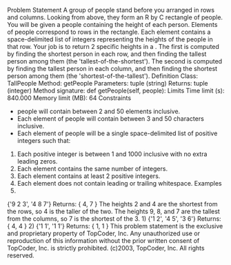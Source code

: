 Problem Statement
A group of people stand before you arranged in rows and columns. Looking from above, they form an R by C rectangle of people. You will be given a people containing the height of each person. Elements of people correspond to rows in the rectangle. Each element contains a space-delimited list of integers representing the heights of the people in that row. Your job is to return 2 specific heights in a . The first is computed by finding the shortest person in each row, and then finding the tallest person among them (the 'tallest-of-the-shortest'). The second is computed by finding the tallest person in each column, and then finding the shortest person among them (the 'shortest-of-the-tallest').
Definition
Class: TallPeople
Method: getPeople
Parameters: tuple (string)
Returns: tuple (integer)
Method signature: def getPeople(self, people):
Limits
Time limit (s): 840.000
Memory limit (MB): 64
Constraints
- people will contain between 2 and 50 elements inclusive.
- Each element of people will contain between 3 and 50 characters inclusive.
- Each element of people will be a single space-delimited list of positive integers such that:
1) Each positive integer is between 1 and 1000 inclusive with no extra leading zeros.
2) Each element contains the same number of integers.
3) Each element contains at least 2 positive integers.
4) Each element does not contain leading or trailing whitespace.
Examples
0)
{'9 2 3', '4 8 7'}
Returns: { 4, 7 }
The heights 2 and 4 are the shortest from the rows, so 4 is the taller of the two. The heights 9, 8, and 7 are the tallest from the columns, so 7 is the shortest of the 3.
1)
{'1 2', '4 5', '3 6'}
Returns: { 4, 4 }
2)
{'1 1', '1 1'}
Returns: { 1, 1 }
This problem statement is the exclusive and proprietary property of TopCoder, Inc. Any unauthorized use or reproduction of this information without the prior written consent of TopCoder, Inc. is strictly prohibited. (c)2003, TopCoder, Inc. All rights reserved.
